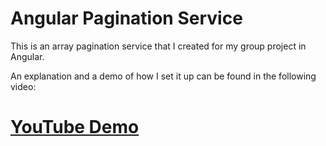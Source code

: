# Angular Pagination Service
 
This is an array pagination service that I created for my group project in Angular.

An explanation and a demo of how I set it up can be found in the following video:

# [YouTube Demo](https://www.youtube.com/watch?v=ukqs4d0_mFY&t=51s)
